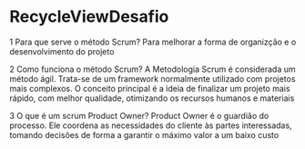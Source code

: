 # RecycleViewDesafio

1 Para que serve o método Scrum?
Para melhorar a forma de organizção e o desenvolvimento do projeto

2 Como funciona o método Scrum?
A Metodologia Scrum é considerada um método ágil. Trata-se de um framework normalmente utilizado com projetos mais complexos. O conceito principal é a ideia de finalizar um projeto mais rápido, com melhor qualidade, otimizando os recursos humanos e materiais

3 O que é um scrum Product Owner?
Product Owner é o guardião do processo. Ele coordena as necessidades do cliente às partes interessadas, tomando decisões de forma a garantir o máximo valor a um baixo custo
